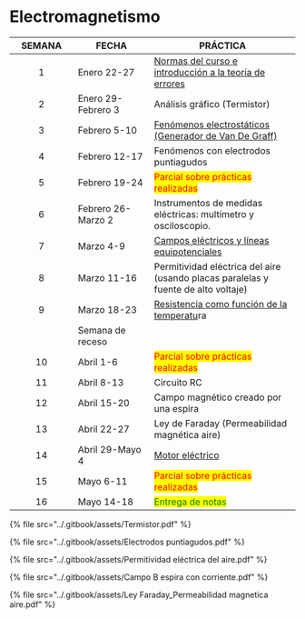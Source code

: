 # Electromagnetismo

<table><thead><tr><th width="122.40128410914929" align="center">SEMANA</th><th width="177">FECHA</th><th width="366">PRÁCTICA</th></tr></thead><tbody><tr><td align="center">1</td><td>Enero 22-27</td><td><a href="https://lalgfisica.readthedocs.io/es/latest/Mechanics/005_Errors.html">Normas del curso e introducción a la teoría de errores</a></td></tr><tr><td align="center">2</td><td>Enero 29-Febrero 3</td><td>Análisis gráfico (Termistor)</td></tr><tr><td align="center">3</td><td>Febrero 5-10</td><td><a href="https://lalgfisica.readthedocs.io/es/latest/Electromagnetismo/025_Van_de_Graff.html">Fenómenos electrostáticos (Generador de Van De Graff)</a></td></tr><tr><td align="center">4</td><td>Febrero 12-17</td><td>Fenómenos con electrodos puntiagudos</td></tr><tr><td align="center">5</td><td>Febrero 19-24</td><td><mark style="color:red;">Parcial sobre prácticas realizadas</mark></td></tr><tr><td align="center">6</td><td>Febrero 26-Marzo 2</td><td>Instrumentos de medidas eléctricas: multímetro y osciloscopio.</td></tr><tr><td align="center">7</td><td>Marzo 4-9</td><td><a href="https://lalgfisica.readthedocs.io/es/latest/Electromagnetismo/065_Equipotentials.html">Campos eléctricos y líneas equipotenciales</a></td></tr><tr><td align="center">8</td><td>Marzo 11-16</td><td>Permitividad eléctrica del aire (usando placas paralelas y fuente de alto voltaje)</td></tr><tr><td align="center"> 9</td><td>Marzo 18-23 </td><td><a href="https://lalgfisica.readthedocs.io/es/latest/Electromagnetismo/095_Resistance_Temperature.html">Resistencia como función de la temperatu</a>ra</td></tr><tr><td align="center"></td><td>Semana de receso</td><td></td></tr><tr><td align="center">10</td><td>Abril 1-6</td><td><mark style="color:red;">Parcial sobre prácticas realizadas</mark></td></tr><tr><td align="center">11</td><td>Abril 8-13</td><td>Circuito RC</td></tr><tr><td align="center">12</td><td>Abril 15-20</td><td>Campo magnético creado por una espira</td></tr><tr><td align="center">13</td><td>Abril  22-27</td><td>Ley de Faraday (Permeabilidad magnética aire)</td></tr><tr><td align="center">14</td><td>Abril 29-Mayo 4</td><td><a href="https://lalgfisica.readthedocs.io/es/latest/Electromagnetismo/170_Motor_DC.html">Motor eléctrico</a></td></tr><tr><td align="center">15</td><td>Mayo 6-11</td><td><mark style="color:red;">Parcial sobre prácticas realizadas</mark></td></tr><tr><td align="center">16</td><td>Mayo 14-18</td><td><mark style="color:green;">Entrega de notas</mark></td></tr></tbody></table>

{% file src="../.gitbook/assets/Termistor.pdf" %}

{% file src="../.gitbook/assets/Electrodos puntiagudos.pdf" %}

{% file src="../.gitbook/assets/Permitividad eléctrica del aire.pdf" %}

{% file src="../.gitbook/assets/Campo B espira con corriente.pdf" %}

{% file src="../.gitbook/assets/Ley Faraday_Permeabilidad magnetica aire.pdf" %}
